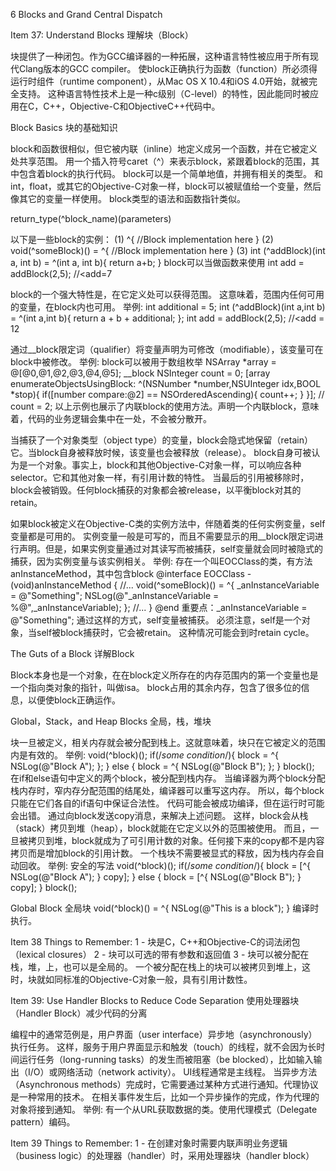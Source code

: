 6 Blocks and Grand Central Dispatch

Item 37: Understand Blocks
理解块（Block）

块提供了一种闭包。作为GCC编译器的一种拓展，这种语言特性被应用于所有现代Clang版本的GCC compiler。
使block正确执行为函数（function）所必须得运行时组件（runtime component），从Mac OS X 10.4和iOS 4.0开始，就被完全支持。
这种语言特性技术上是一种c级别（C-level）的特性，因此能同时被应用在C，C++，Objective-C和ObjectiveC++代码中。

Block Basics 块的基础知识

block和函数很相似，但它被内联（inline）地定义成另一个函数，并在它被定义处共享范围。
用一个插入符号caret（^）来表示block，紧跟着block的范围，其中包含着block的执行代码。
block可以是一个简单地值，并拥有相关的类型。
和int，float，或其它的Objective-C对象一样，block可以被赋值给一个变量，然后像其它的变量一样使用。
block类型的语法和函数指针类似。

return_type(^block_name)(parameters)

以下是一些block的实例：
(1)
^{
	//Block implementation here
}
(2)
void(^someBlock)() = ^{
	//Block implementation here
}
(3)
int (^addBlock)(int a, int b) = ^(int a, int b){
	return a+b;
}
block可以当做函数来使用
int add = addBlock(2,5); //<add=7

block的一个强大特性是，在它定义处可以获得范围。
这意味着，范围内任何可用的变量，在block内也可用。
举例:
	int additional = 5;
	int (^addBlock)(int a,int b) = ^(int a,int b){
		return a + b + additional;
	};
	int add = addBlock(2,5); //<add = 12
	
通过__block限定词（qualifier）将变量声明为可修改（modifiable），该变量可在block中被修改。
举例: 
	block可以被用于数组枚举
	NSArray *array = @[@0,@1,@2,@3,@4,@5];
	__block NSInteger count = 0;
	[array enumerateObjectsUsingBlock:
		^(NSNumber *number,NSUInteger idx,BOOL *stop){
			if([number compare:@2] == NSOrderedAscending){
				count++;
			}
		}];
		// count = 2;
	以上示例也展示了内联block的使用方法。声明一个内联block，意味着，代码的业务逻辑会集中在一处，不会被分散开。

当捕获了一个对象类型（object type）的变量，block会隐式地保留（retain）它。当block自身被释放时候，该变量也会被释放（release）。
block自身可被认为是一个对象。事实上，block和其他Objective-C对象一样，可以响应各种selector。它和其他对象一样，有引用计数的特性。
当最后的引用被移除时，block会被销毁。任何block捕获的对象都会被release，以平衡block对其的retain。

如果block被定义在Objective-C类的实例方法中，伴随着类的任何实例变量，self变量都是可用的。
实例变量一般是可写的，而且不需要显示的用__block限定词进行声明。但是，如果实例变量通过对其读写而被捕获，self变量就会同时被隐式的捕获，因为实例变量与该实例相关。
举例:
	存在一个叫EOCClass的类，有方法anInstanceMethod，其中包含block
	@interface EOCClass
	- (void)anInstanceMethod {
		//...
		void(^someBlock)() = ^{
			_anInstanceVariable = @"Something";
			NSLog(@"_anInstanceVariable = %@",_anInstanceVariable);
		};
		//...
	}
	@end
	重要点：_anInstanceVariable = @"Something"; 通过这样的方式，self变量被捕获。
	必须注意，self是一个对象，当self被block捕获时，它会被retain。
	这种情况可能会到时retain cycle。
	
The Guts of a Block
详解Block

Block本身也是一个对象，在在block定义所存在的内存范围内的第一个变量也是一个指向类对象的指针，叫做isa。
block占用的其余内存，包含了很多位的信息，以便使block正确运作。

Global，Stack，and Heap Blocks
全局，栈，堆块

块一旦被定义，相关内存就会被分配到栈上。这就意味着，块只在它被定义的范围内是有效的。
举例:
	void(^block)();
	if(/*some condition*/){
		block = ^{
			NSLog(@"Block A");
		};
	} else {
		block = ^{
			NSLog(@"Block B");
		};
	}
	block();
	在if和else语句中定义的两个block，被分配到栈内存。
	当编译器为两个block分配栈内存时，窄内存分配范围的结尾处，编译器可以重写这内存。
	所以，每个block只能在它们各自的if语句中保证合法性。
	代码可能会被成功编译，但在运行时可能会出错。
	通过向block发送copy消息，来解决上述问题。
	这样，block会从栈（stack）拷贝到堆（heap），block就能在它定义以外的范围被使用。
	而且，一旦被拷贝到堆，block就成为了可引用计数的对象。任何接下来的copy都不是内容拷贝而是增加block的引用计数。
	一个栈块不需要被显式的释放，因为栈内存会自动回收。
举例: 安全的写法
	void(^block)();
	if(/*some condition*/){
		block = [^{
			NSLog(@"Block A");
		} copy];
	} else {
		block = [^{
			NSLog(@"Block B");
		} copy];
	}
	block();
	
Global Block 全局块
void(^block)() = ^{
	NSLog(@"This is a block");
}
编译时执行。

Item 38 Things to Remember:
1 - 块是C，C++和Objective-C的词法闭包（lexical closures）
2 - 块可以可选的带有参数和返回值
3 - 块可以被分配在栈，堆，上，也可以是全局的。
一个被分配在栈上的块可以被拷贝到堆上，这时，块就如同标准的Objective-C对象一般，具有引用计数性。


Item 39: Use Handler Blocks to Reduce Code Separation
使用处理器块（Handler Block）减少代码的分离

编程中的通常范例是，用户界面（user interface）异步地（asynchronously）执行任务。
这样，服务于用户界面显示和触发（touch）的线程，就不会因为长时间运行任务（long-running tasks）的发生而被阻塞（be blocked），比如输入输出（I/O）或网络活动（network activity）。
UI线程通常是主线程。
当异步方法（Asynchronous methods）完成时，它需要通过某种方式进行通知。代理协议是一种常用的技术。
在相关事件发生后，比如一个异步操作的完成，作为代理的对象将接到通知。
举例: 
	有一个从URL获取数据的类。使用代理模式（Delegate pattern）编码。

Item 39 Things to Remember:
1 - 在创建对象时需要内联声明业务逻辑（business logic）的处理器（handler）时，采用处理器块（handler block）